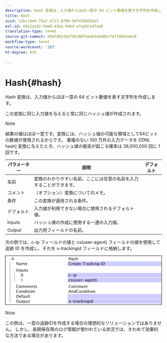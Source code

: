 ```yaml
---
description: Hash 変換は、入力値からほぼ一意の 64 ビット数値を表す文字列を作成します。
title: Hash
uuid: 13bc14e6-75e2-4711-8f98-50fd18802be5
exl-id: 6912a1d2-9ae8-42ba-94bd-a7a28cbdfae6
translation-type: tm+mt
source-git-commit: d9df90242ef96188f4e4b5e6d04cfef196b0a628
workflow-type: tm+mt
source-wordcount: '203'
ht-degree: 83%

---
```


# Hash{#hash}

Hash 変換は、入力値からほぼ一意の 64 ビット数値を表す文字列を作成します。

この変換に同じ入力値を与えると常に同じハッシュ値が作成されます。

>[!NOTE]
>
>結果の値はほぼ一意です。変換には、ハッシュ値の可能な領域として64ビットの数値が使用されるからです。 重複のない 100 万件の入力データを [!DNL hash] 変換に与えたとき、ハッシュ値の衝突が起こる確率は 38,000,000 回に 1 回です。

| パラメーター | 説明 | デフォルト |
|---|---|---|
| 名前 | 変換のわかりやすい名前。ここには任意の名前を入力することができます。 |  |
| コメント | （オプション）変換についてのメモ。 |  |
| 条件 | この変換が適用される条件。 |  |
| デフォルト | 入力値が利用できない場合に使用されるデフォルト値。 |  |
| Inputs | ハッシュ値の作成に使用する一連の入力値。 |  |
| Output | 出力用フィールドの名前。 |  |

次の例では、c-ip フィールドの値と cs(user-agent) フィールドの値を使用して追跡 ID を作成し、それを x-trackingid フィールドに格納します。

![](assets/cfg_TransformationType_Hash.png)

>[!NOTE]
>
>この例は、一意の追跡IDを作成する場合の理想的なソリューションではありません。 しかし、長期保存用のログ情報が使われている状況では、きわめて効果的な方法である場合があります。

